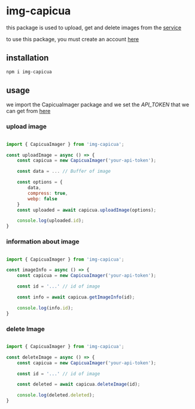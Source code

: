# img-capicua

this package is used to upload, get and delete images from the [service](https://img.capicua.org.es)

to use this package, you must create an account [here](https://img.capicua.org.es/register)

## installation

```bash
npm i img-capicua
```

## usage

we import the CapicuaImager package and we set the *API_TOKEN* that we can get from [here](https://img.capicua.org.es/dashboard)

### upload image
```js

import { CapicuaImager } from 'img-capicua';

const uploadImage = async () => {
    const capicua = new CapicuaImager('your-api-token');

    const data = ... // Buffer of image

    const options = {
        data,
        compress: true,
        webp: false
    }
    const uploaded = await capicua.uploadImage(options);

    console.log(uploaded.id);
}

```

### information about image
```js

import { CapicuaImager } from 'img-capicua';

const imageInfo = async () => {
    const capicua = new CapicuaImager('your-api-token');

    const id = '...' // id of image

    const info = await capicua.getImageInfo(id);

    console.log(info.id);
}

```

### delete Image
```js

import { CapicuaImager } from 'img-capicua';

const deleteImage = async () => {
    const capicua = new CapicuaImager('your-api-token');

    const id = '...' // id of image

    const deleted = await capicua.deleteImage(id);

    console.log(deleted.deleted);
}

```